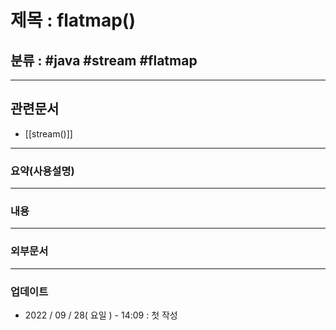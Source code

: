 # 제목 : flatmap()

## 분류 : #java #stream #flatmap

---
## 관련문서
- [[stream()]]

----
### 요약(사용설명)

---
### 내용

----
### 외부문서

----
### 업데이트
-  2022 / 09 / 28( 요일 ) - 14:09 : 첫 작성












